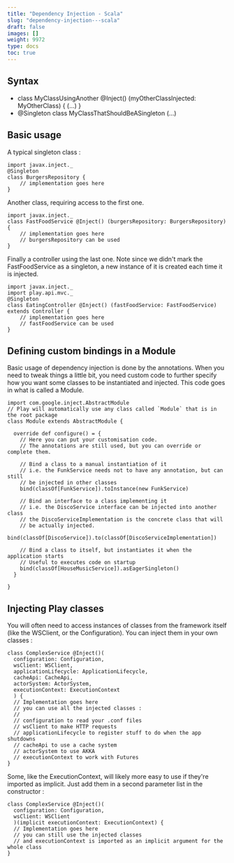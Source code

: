 ```yaml
---
title: "Dependency Injection - Scala"
slug: "dependency-injection---scala"
draft: false
images: []
weight: 9972
type: docs
toc: true
---
```


## Syntax
- class MyClassUsingAnother @Inject() (myOtherClassInjected: MyOtherClass) { (...) }
- @Singleton class MyClassThatShouldBeASingleton (...)

## Basic usage
<!-- language-all: lang-scala -->
A typical singleton class :

    import javax.inject._
    @Singleton
    class BurgersRepository {
        // implementation goes here
    }

Another class, requiring access to the first one.

    import javax.inject._
    class FastFoodService @Inject() (burgersRepository: BurgersRepository){
        // implementation goes here
        // burgersRepository can be used
    }

Finally a controller using the last one. Note since we didn't mark the FastFoodService as a singleton, a new instance of it is created each time it is injected.

    import javax.inject._
    import play.api.mvc._
    @Singleton
    class EatingController @Inject() (fastFoodService: FastFoodService) extends Controller {
        // implementation goes here
        // fastFoodService can be used
    }

## Defining custom bindings in a Module
<!-- language-all: lang-scala -->
Basic usage of dependency injection is done by the annotations. When you need to tweak things a little bit, you need custom code to further specify how you want some classes to be instantiated and injected. This code goes in what is called a Module.
    
    import com.google.inject.AbstractModule
    // Play will automatically use any class called `Module` that is in the root package
    class Module extends AbstractModule {
    
      override def configure() = {
        // Here you can put your customisation code.
        // The annotations are still used, but you can override or complete them.
        
        // Bind a class to a manual instantiation of it
        // i.e. the FunkService needs not to have any annotation, but can still
        // be injected in other classes
        bind(classOf[FunkService]).toInstance(new FunkService)

        // Bind an interface to a class implementing it
        // i.e. the DiscoService interface can be injected into another class
        // the DiscoServiceImplementation is the concrete class that will
        // be actually injected.
        bind(classOf[DiscoService]).to(classOf[DiscoServiceImplementation])

        // Bind a class to itself, but instantiates it when the application starts
        // Useful to executes code on startup
        bind(classOf[HouseMusicService]).asEagerSingleton()
      }
    
    }

## Injecting Play classes
<!-- language-all: lang-scala -->
You will often need to access instances of classes from the framework itself (like the WSClient, or the Configuration). You can inject them in your own classes :

    class ComplexService @Inject()(
      configuration: Configuration,
      wsClient: WSClient,
      applicationLifecycle: ApplicationLifecycle,
      cacheApi: CacheApi,
      actorSystem: ActorSystem,
      executionContext: ExecutionContext
      ) {
      // Implementation goes here
      // you can use all the injected classes :
      //
      // configuration to read your .conf files
      // wsClient to make HTTP requests
      // applicationLifecycle to register stuff to do when the app shutdowns
      // cacheApi to use a cache system
      // actorSystem to use AKKA
      // executionContext to work with Futures
    }

Some, like the ExecutionContext, will likely more easy to use if they're imported as implicit. Just add them in a second parameter list in the constructor :

    class ComplexService @Inject()(
      configuration: Configuration,
      wsClient: WSClient
      )(implicit executionContext: ExecutionContext) {
      // Implementation goes here
      // you can still use the injected classes
      // and executionContext is imported as an implicit argument for the whole class
    }

